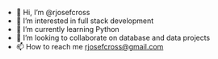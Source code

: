 - 👋 Hi, I’m @rjosefcross
- 👀 I’m interested in full stack development
- 🌱 I’m currently learning Python
- 💞️ I’m looking to collaborate on database and data projects
- 📫 How to reach me rjosefcross@gmail.com

<!---
rjosefcross/rjosefcross is a ✨ special ✨ repository because its `README.md` (this file) appears on your GitHub profile.
You can click the Preview link to take a look at your changes.
--->
